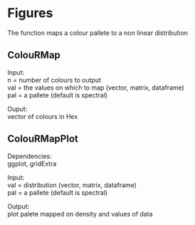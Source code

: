 # Figures
The function maps a colour pallete to a non linear distribution

## ColouRMap    
Input:  
n = number of colours to output   
val = the values on which to map (vector, matrix, dataframe)  
pal = a pallete (default is spectral)  
  
Ouput:  
vector of colours in Hex  

## ColouRMapPlot 
Dependencies:  
ggplot, gridExtra  
  
Input:  
val = distribution (vector, matrix, dataframe)  
pal = a pallete (default is spectral)  
  
Output:  
plot palete mapped on density and values of data

